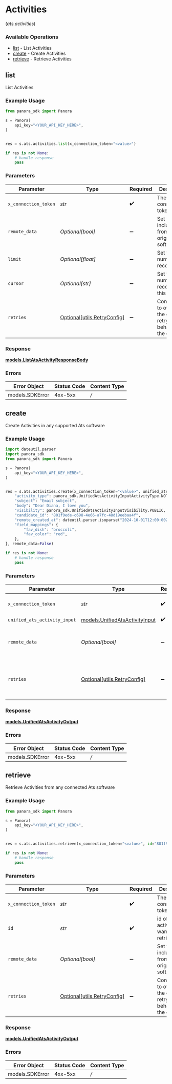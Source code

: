 # Activities
(*ats.activities*)

### Available Operations

* [list](#list) - List  Activities
* [create](#create) - Create Activities
* [retrieve](#retrieve) - Retrieve Activities

## list

List  Activities

### Example Usage

```python
from panora_sdk import Panora

s = Panora(
    api_key="<YOUR_API_KEY_HERE>",
)


res = s.ats.activities.list(x_connection_token="<value>")

if res is not None:
    # handle response
    pass

```

### Parameters

| Parameter                                                           | Type                                                                | Required                                                            | Description                                                         |
| ------------------------------------------------------------------- | ------------------------------------------------------------------- | ------------------------------------------------------------------- | ------------------------------------------------------------------- |
| `x_connection_token`                                                | *str*                                                               | :heavy_check_mark:                                                  | The connection token                                                |
| `remote_data`                                                       | *Optional[bool]*                                                    | :heavy_minus_sign:                                                  | Set to true to include data from the original software.             |
| `limit`                                                             | *Optional[float]*                                                   | :heavy_minus_sign:                                                  | Set to get the number of records.                                   |
| `cursor`                                                            | *Optional[str]*                                                     | :heavy_minus_sign:                                                  | Set to get the number of records after this cursor.                 |
| `retries`                                                           | [Optional[utils.RetryConfig]](../../models/utils/retryconfig.md)    | :heavy_minus_sign:                                                  | Configuration to override the default retry behavior of the client. |


### Response

**[models.ListAtsActivityResponseBody](../../models/listatsactivityresponsebody.md)**
### Errors

| Error Object    | Status Code     | Content Type    |
| --------------- | --------------- | --------------- |
| models.SDKError | 4xx-5xx         | */*             |

## create

Create Activities in any supported Ats software

### Example Usage

```python
import dateutil.parser
import panora_sdk
from panora_sdk import Panora

s = Panora(
    api_key="<YOUR_API_KEY_HERE>",
)


res = s.ats.activities.create(x_connection_token="<value>", unified_ats_activity_input={
    "activity_type": panora_sdk.UnifiedAtsActivityInputActivityType.NOTE,
    "subject": "Email subject",
    "body": "Dear Diana, I love you",
    "visibility": panora_sdk.UnifiedAtsActivityInputVisibility.PUBLIC,
    "candidate_id": "801f9ede-c698-4e66-a7fc-48d19eebaa4f",
    "remote_created_at": dateutil.parser.isoparse("2024-10-01T12:00:00Z"),
    "field_mappings": {
        "fav_dish": "broccoli",
        "fav_color": "red",
    },
}, remote_data=False)

if res is not None:
    # handle response
    pass

```

### Parameters

| Parameter                                                                 | Type                                                                      | Required                                                                  | Description                                                               | Example                                                                   |
| ------------------------------------------------------------------------- | ------------------------------------------------------------------------- | ------------------------------------------------------------------------- | ------------------------------------------------------------------------- | ------------------------------------------------------------------------- |
| `x_connection_token`                                                      | *str*                                                                     | :heavy_check_mark:                                                        | The connection token                                                      |                                                                           |
| `unified_ats_activity_input`                                              | [models.UnifiedAtsActivityInput](../../models/unifiedatsactivityinput.md) | :heavy_check_mark:                                                        | N/A                                                                       |                                                                           |
| `remote_data`                                                             | *Optional[bool]*                                                          | :heavy_minus_sign:                                                        | Set to true to include data from the original Ats software.               | false                                                                     |
| `retries`                                                                 | [Optional[utils.RetryConfig]](../../models/utils/retryconfig.md)          | :heavy_minus_sign:                                                        | Configuration to override the default retry behavior of the client.       |                                                                           |


### Response

**[models.UnifiedAtsActivityOutput](../../models/unifiedatsactivityoutput.md)**
### Errors

| Error Object    | Status Code     | Content Type    |
| --------------- | --------------- | --------------- |
| models.SDKError | 4xx-5xx         | */*             |

## retrieve

Retrieve Activities from any connected Ats software

### Example Usage

```python
from panora_sdk import Panora

s = Panora(
    api_key="<YOUR_API_KEY_HERE>",
)


res = s.ats.activities.retrieve(x_connection_token="<value>", id="801f9ede-c698-4e66-a7fc-48d19eebaa4f", remote_data=False)

if res is not None:
    # handle response
    pass

```

### Parameters

| Parameter                                                           | Type                                                                | Required                                                            | Description                                                         | Example                                                             |
| ------------------------------------------------------------------- | ------------------------------------------------------------------- | ------------------------------------------------------------------- | ------------------------------------------------------------------- | ------------------------------------------------------------------- |
| `x_connection_token`                                                | *str*                                                               | :heavy_check_mark:                                                  | The connection token                                                |                                                                     |
| `id`                                                                | *str*                                                               | :heavy_check_mark:                                                  | id of the activity you want to retrieve.                            | 801f9ede-c698-4e66-a7fc-48d19eebaa4f                                |
| `remote_data`                                                       | *Optional[bool]*                                                    | :heavy_minus_sign:                                                  | Set to true to include data from the original Ats software.         | false                                                               |
| `retries`                                                           | [Optional[utils.RetryConfig]](../../models/utils/retryconfig.md)    | :heavy_minus_sign:                                                  | Configuration to override the default retry behavior of the client. |                                                                     |


### Response

**[models.UnifiedAtsActivityOutput](../../models/unifiedatsactivityoutput.md)**
### Errors

| Error Object    | Status Code     | Content Type    |
| --------------- | --------------- | --------------- |
| models.SDKError | 4xx-5xx         | */*             |
